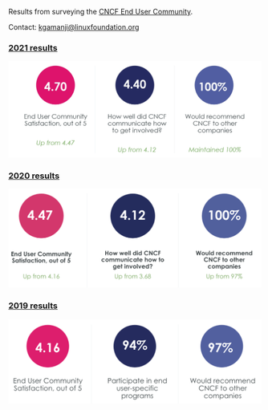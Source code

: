 Results from surveying the [CNCF End User Community](https://www.cncf.io/people/end-user-community/).

Contact: kgamanji@linuxfoundation.org

### [2021 results](/enduser/2021)

![Summary](/enduser/2021/images/summary_small.jpg)

### [2020 results](/enduser/2020)

![Summary](/enduser/2020/summary.png)

### [2019 results](/enduser/2019)

![Summary](/enduser/2019/summary.png)
